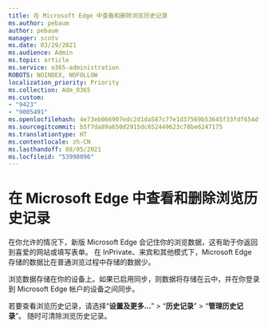 ```yaml
---
title: 在 Microsoft Edge 中查看和删除浏览历史记录
ms.author: pebaum
author: pebaum
manager: scotv
ms.date: 03/29/2021
ms.audience: Admin
ms.topic: article
ms.service: o365-administration
ROBOTS: NOINDEX, NOFOLLOW
localization_priority: Priority
ms.collection: Adm_O365
ms.custom:
- "9423"
- "9005491"
ms.openlocfilehash: 4e73eb066907edc2d1da587c77e1d37569b53645f33fdf654dfa930ee3ef7dda
ms.sourcegitcommit: b5f7da89a650d2915dc652449623c78be6247175
ms.translationtype: HT
ms.contentlocale: zh-CN
ms.lasthandoff: 08/05/2021
ms.locfileid: "53998096"
---
```

# <a name="view-and-delete-browsing-history-in-microsoft-edge"></a>在 Microsoft Edge 中查看和删除浏览历史记录

在你允许的情况下，新版 Microsoft Edge 会记住你的浏览数据，这有助于你返回到喜爱的网站或填写表单。 在 InPrivate、来宾和其他模式下，Microsoft Edge 存储的数据比在普通浏览过程中存储的数据少。

浏览数据存储在你的设备上。如果已启用同步，则数据将存储在云中，并在你登录到 Microsoft Edge 帐户的设备之间同步。

若要查看浏览历史记录，请选择“**设置及更多...**”  > “**历史记录**” > “**管理历史记录**”。 随时可清除浏览历史记录。